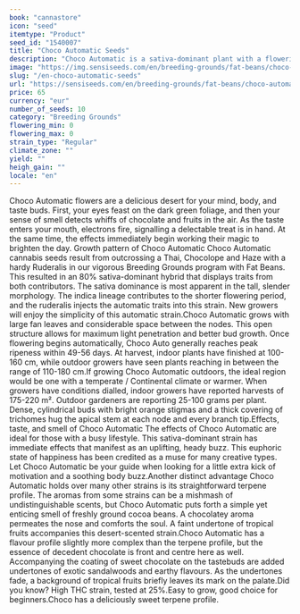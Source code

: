 ```yaml
---
book: "cannastore"
icon: "seed"
itemtype: "Product"
seed_id: "1540007"
title: "Choco Automatic Seeds"
description: "Choco Automatic is a sativa-dominant plant with a flowering time of 49-56 days. Unique chocolate flavours and uplifting effects for boosting creativity."
image: "https://img.sensiseeds.com/en/breeding-grounds/fat-beans/choco-automatic-image.png"
slug: "/en-choco-automatic-seeds"
url: "https://sensiseeds.com/en/breeding-grounds/fat-beans/choco-automatic?a_aid=cannastore"
price: 65
currency: "eur"
number_of_seeds: 10
category: "Breeding Grounds"
flowering_min: 0
flowering_max: 0
strain_type: "Regular"
climate_zone: ""
yield: ""
heigh_gain: ""
locale: "en"
---
```

Choco Automatic flowers are a delicious desert for your mind, body, and taste buds. First, your eyes feast on the dark green foliage, and then your sense of smell detects whiffs of chocolate and fruits in the air. As the taste enters your mouth, electrons fire, signalling a delectable treat is in hand. At the same time, the effects immediately begin working their magic to brighten the day. Growth pattern of Choco Automatic Choco Automatic cannabis seeds result from outcrossing a Thai, Chocolope and Haze with a hardy Ruderalis in our vigorous Breeding Grounds program with Fat Beans. This resulted in an 80% sativa-dominant hybrid that displays traits from both contributors. The sativa dominance is most apparent in the tall, slender morphology. The indica lineage contributes to the shorter flowering period, and the ruderalis injects the automatic traits into this strain. New growers will enjoy the simplicity of this automatic strain.Choco Automatic grows with large fan leaves and considerable space between the nodes. This open structure allows for maximum light penetration and better bud growth. Once flowering begins automatically, Choco Auto generally reaches peak ripeness within 49-56 days. At harvest, indoor plants have finished at 100-160 cm, while outdoor growers have seen plants reaching in between the range of 110-180 cm.If growing Choco Automatic outdoors, the ideal region would be one with a temperate / Continental climate or warmer. When growers have conditions dialled, indoor growers have reported harvests of 175-220 m². Outdoor gardeners are reporting 25-100 grams per plant. Dense, cylindrical buds with bright orange stigmas and a thick covering of trichomes hug the apical stem at each node and every branch tip.Effects, taste, and smell of Choco Automatic The effects of Choco Automatic are ideal for those with a busy lifestyle. This sativa-dominant strain has immediate effects that manifest as an uplifting, heady buzz. This euphoric state of happiness has been credited as a muse for many creative types. Let Choco Automatic be your guide when looking for a little extra kick of motivation and a soothing body buzz.Another distinct advantage Choco Automatic holds over many other strains is its straightforward terpene profile. The aromas from some strains can be a mishmash of undistinguishable scents, but Choco Automatic puts forth a simple yet enticing smell of freshly ground cocoa beans. A chocolatey aroma permeates the nose and comforts the soul. A faint undertone of tropical fruits accompanies this desert-scented strain.Choco Automatic has a flavour profile slightly more complex than the terpene profile, but the essence of decedent chocolate is front and centre here as well. Accompanying the coating of sweet chocolate on the tastebuds are added undertones of exotic sandalwoods and earthy flavours. As the undertones fade, a background of tropical fruits briefly leaves its mark on the palate.Did you know? High THC strain, tested at 25%.Easy to grow, good choice for beginners.Choco has a deliciously sweet terpene profile.
